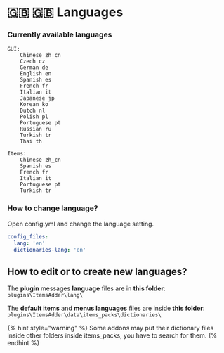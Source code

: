 # 🇬🇧 🇬🇧 Languages

### Currently available languages

```
GUI: 
    Chinese zh_cn
    Czech cz
    German de
    English en
    Spanish es
    French fr
    Italian it
    Japanese jp
    Korean ko
    Dutch nl
    Polish pl
    Portuguese pt
    Russian ru
    Turkish tr
    Thai th

Items: 
    Chinese zh_cn
    Spanish es
    French fr
    Italian it
    Portuguese pt
    Turkish tr
```

### How to change language?

Open config.yml and change the language setting.

```yaml
config_files:
  lang: 'en'
  dictionaries-lang: 'en'
```

## How to edit or to create new languages?

The **plugin** messages **language** files are in **this folder**: `plugins\ItemsAdder\lang\`

The **default items** and **menus languages** files are inside **this folder**: `plugins\ItemsAdder\data\items_packs\dictionaries\`

{% hint style="warning" %}
Some addons may put their dictionary files inside other folders inside items\_packs, you have to search for them.
{% endhint %}
